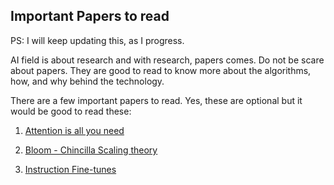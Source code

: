 ## Important Papers to read

PS: I will keep updating this, as I progress.

AI field is about research and with research, papers comes. Do not be scare about papers. 
They are good to read to know more about the algorithms, how, and why behind the technology.

There are a few important papers to read. Yes, these are optional but it would be good to read these:

1. [Attention is all you need](https://arxiv.org/abs/1706.03762)

2. [Bloom - Chincilla Scaling theory](https://arxiv.org/pdf/2211.05100)

3. [Instruction Fine-tunes](https://arxiv.org/pdf/2210.11416)